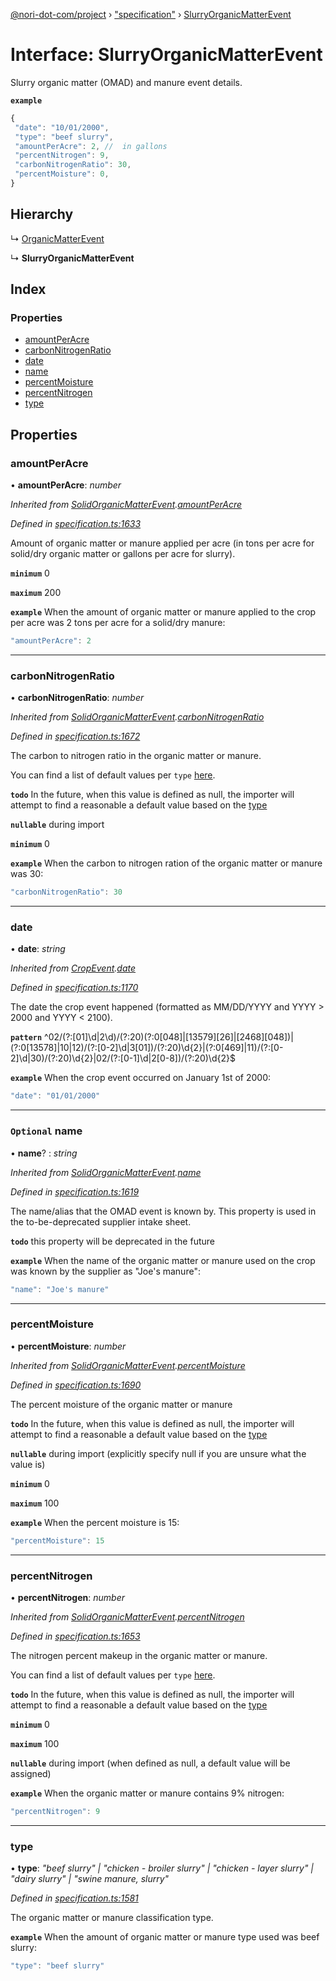 [@nori-dot-com/project](../README.md) › ["specification"](../modules/_specification_.md) › [SlurryOrganicMatterEvent](_specification_.slurryorganicmatterevent.md)

# Interface: SlurryOrganicMatterEvent

Slurry organic matter (OMAD) and manure event details.

**`example`** 

```js
{
 "date": "10/01/2000",
 "type": "beef slurry",
 "amountPerAcre": 2, //  in gallons
 "percentNitrogen": 9,
 "carbonNitrogenRatio": 30,
 "percentMoisture": 0,
}
```

## Hierarchy

  ↳ [OrganicMatterEvent](_specification_.organicmatterevent.md)

  ↳ **SlurryOrganicMatterEvent**

## Index

### Properties

* [amountPerAcre](_specification_.slurryorganicmatterevent.md#amountperacre)
* [carbonNitrogenRatio](_specification_.slurryorganicmatterevent.md#carbonnitrogenratio)
* [date](_specification_.slurryorganicmatterevent.md#date)
* [name](_specification_.slurryorganicmatterevent.md#optional-name)
* [percentMoisture](_specification_.slurryorganicmatterevent.md#percentmoisture)
* [percentNitrogen](_specification_.slurryorganicmatterevent.md#percentnitrogen)
* [type](_specification_.slurryorganicmatterevent.md#type)

## Properties

###  amountPerAcre

• **amountPerAcre**: *number*

*Inherited from [SolidOrganicMatterEvent](_specification_.solidorganicmatterevent.md).[amountPerAcre](_specification_.solidorganicmatterevent.md#amountperacre)*

*Defined in [specification.ts:1633](https://github.com/nori-dot-eco/nori-dot-com/blob/93df903/packages/project/src/specification.ts#L1633)*

Amount of organic matter or manure applied per acre (in tons per acre for solid/dry organic matter or gallons per acre for slurry).

**`minimum`** 0

**`maximum`** 200

**`example`** <caption>When the amount of organic matter or manure applied to the crop per acre was 2 tons per acre for a solid/dry manure:</caption>

```js
"amountPerAcre": 2
```

___

###  carbonNitrogenRatio

• **carbonNitrogenRatio**: *number*

*Inherited from [SolidOrganicMatterEvent](_specification_.solidorganicmatterevent.md).[carbonNitrogenRatio](_specification_.solidorganicmatterevent.md#carbonnitrogenratio)*

*Defined in [specification.ts:1672](https://github.com/nori-dot-eco/nori-dot-com/blob/93df903/packages/project/src/specification.ts#L1672)*

The carbon to nitrogen ratio in the organic matter or manure.

You can find a list of default values per `type` [here](https://go.nori.com/inputs).

**`todo`** In the future, when this value is defined as null, the importer will attempt to find a reasonable a default value based on the [type](#type)

**`nullable`** during import

**`minimum`** 0

**`example`** <caption>When the carbon to nitrogen ration of the organic matter or manure was 30:</caption>

```js
"carbonNitrogenRatio": 30
```

___

###  date

• **date**: *string*

*Inherited from [CropEvent](_specification_.cropevent.md).[date](_specification_.cropevent.md#date)*

*Defined in [specification.ts:1170](https://github.com/nori-dot-eco/nori-dot-com/blob/93df903/packages/project/src/specification.ts#L1170)*

The date the crop event happened (formatted as MM/DD/YYYY and YYYY > 2000 and YYYY < 2100).

**`pattern`** ^02\/(?:[01]\d|2\d)\/(?:20)(?:0[048]|[13579][26]|[2468][048])|(?:0[13578]|10|12)\/(?:[0-2]\d|3[01])\/(?:20)\d{2}|(?:0[469]|11)\/(?:[0-2]\d|30)\/(?:20)\d{2}|02\/(?:[0-1]\d|2[0-8])\/(?:20)\d{2}$

**`example`** <caption>When the crop event occurred on January 1st of 2000:</caption>

```js
"date": "01/01/2000"
```

___

### `Optional` name

• **name**? : *string*

*Inherited from [SolidOrganicMatterEvent](_specification_.solidorganicmatterevent.md).[name](_specification_.solidorganicmatterevent.md#optional-name)*

*Defined in [specification.ts:1619](https://github.com/nori-dot-eco/nori-dot-com/blob/93df903/packages/project/src/specification.ts#L1619)*

The name/alias that the OMAD event is known by. This property is used in the to-be-deprecated supplier intake sheet.

**`todo`** this property will be deprecated in the future

**`example`** <caption>When the name of the organic matter or manure used on the crop was known by the supplier as "Joe's manure":</caption>

```js
"name": "Joe's manure"
```

___

###  percentMoisture

• **percentMoisture**: *number*

*Inherited from [SolidOrganicMatterEvent](_specification_.solidorganicmatterevent.md).[percentMoisture](_specification_.solidorganicmatterevent.md#percentmoisture)*

*Defined in [specification.ts:1690](https://github.com/nori-dot-eco/nori-dot-com/blob/93df903/packages/project/src/specification.ts#L1690)*

The percent moisture of the organic matter or manure

**`todo`** In the future, when this value is defined as null, the importer will attempt to find a reasonable a default value based on the [type](#type)

**`nullable`** during import (explicitly specify null if you are unsure what the value is)

**`minimum`** 0

**`maximum`** 100

**`example`** <caption>When the percent moisture is 15:</caption>

```js
"percentMoisture": 15
```

___

###  percentNitrogen

• **percentNitrogen**: *number*

*Inherited from [SolidOrganicMatterEvent](_specification_.solidorganicmatterevent.md).[percentNitrogen](_specification_.solidorganicmatterevent.md#percentnitrogen)*

*Defined in [specification.ts:1653](https://github.com/nori-dot-eco/nori-dot-com/blob/93df903/packages/project/src/specification.ts#L1653)*

The nitrogen percent makeup in the organic matter or manure.

You can find a list of default values per `type` [here](https://go.nori.com/inputs).

**`todo`** In the future, when this value is defined as null, the importer will attempt to find a reasonable a default value based on the [type](#type)

**`minimum`** 0

**`maximum`** 100

**`nullable`** during import (when defined as null, a default value will be assigned)

**`example`** <caption>When the organic matter or manure contains 9% nitrogen:</caption>

```js
"percentNitrogen": 9
```

___

###  type

• **type**: *"beef slurry" | "chicken - broiler slurry" | "chicken - layer slurry" | "dairy slurry" | "swine manure, slurry"*

*Defined in [specification.ts:1581](https://github.com/nori-dot-eco/nori-dot-com/blob/93df903/packages/project/src/specification.ts#L1581)*

The organic matter or manure classification type.

**`example`** <caption>When the amount of organic matter or manure type used was beef slurry:</caption>

```js
"type": "beef slurry"
```

